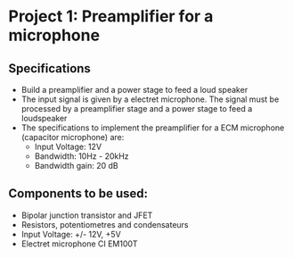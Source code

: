 # Project 1: Preamplifier for a microphone
## Specifications
 * Build a preamplifier and a power stage to feed a loud speaker
 * The input signal is given by a electret microphone. The signal must be processed by a preamplifier stage and a power stage to feed a loudspeaker
 * The specifications to implement the preamplifier for a ECM microphone (capacitor microphone) are:
 	* Input Voltage: 12V
 	* Bandwidth: 10Hz - 20kHz
 	* Bandwidth gain: 20 dB
 	
## Components to be used:
 * Bipolar junction transistor and JFET
 * Resistors, potentiometres and condensateurs
 * Input Voltage: +/- 12V, +5V
 * Electret microphone CI EM100T
